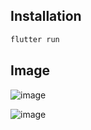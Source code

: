 ## Installation

```bash
flutter run
```

## Image
![image](https://github.com/nguyenmanhtruongdat/lab1_flutter/assets/94544483/c96314ff-0b4a-45d8-b786-dd1879a88058)

![image](https://github.com/nguyenmanhtruongdat/lab1_flutter/assets/94544483/0dbadf43-89db-4682-bb0c-d8c543f0f953)
